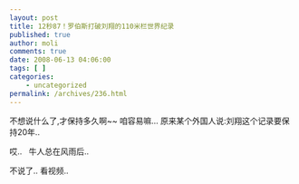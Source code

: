 ```yaml
---
layout: post
title: 12秒87！罗伯斯打破刘翔的110米栏世界纪录
published: true
author: moli
comments: true
date: 2008-06-13 04:06:00
tags: [ ]
categories:
    - uncategorized
permalink: /archives/236.html
---
```

不想说什么了,才保持多久啊~~ 咱容易嘛&#8230; 原来某个外国人说:刘翔这个记录要保持20年..

哎..&nbsp;&nbsp; 牛人总在风雨后..

不说了.. 看视频..

